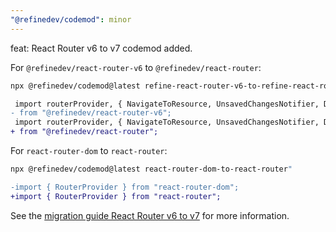 ```yaml
---
"@refinedev/codemod": minor
---
```


feat: React Router v6 to v7 codemod added.

For `@refinedev/react-router-v6` to `@refinedev/react-router`:

```bash
npx @refinedev/codemod@latest refine-react-router-v6-to-refine-react-router
```

```diff
 import routerProvider, { NavigateToResource, UnsavedChangesNotifier, DocumentTitleHandler }
- from "@refinedev/react-router-v6";
 import routerProvider, { NavigateToResource, UnsavedChangesNotifier, DocumentTitleHandler }
+ from "@refinedev/react-router";

```

For `react-router-dom` to `react-router`:

```bash
npx @refinedev/codemod@latest react-router-dom-to-react-router"
```

```diff
-import { RouterProvider } from "react-router-dom";
+import { RouterProvider } from "react-router";
```

See the [migration guide React Router v6 to v7](https://refine.dev/docs/routing/integrations/react-router/migration-guide-v6-to-v7) for more information.
